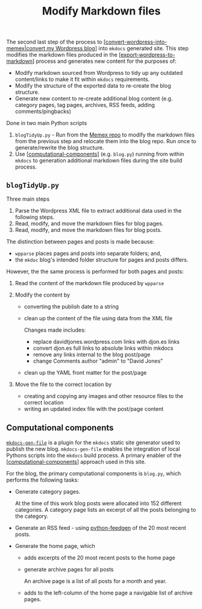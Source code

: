 ﻿---
backlinks:
- title: Export Wordpress to Markdown
  url: /colophon/export-wordpress-to-markdown.html
- title: Convert Wordpress into Memex
  url: /colophon/convert-wordpress-into-memex.html
- title: A new day
  url: /share/blog/2025/a-new-day.html
tags:
- colophon
title: Modify Markdown files
type: note
---
The second last step of the process to [[convert-wordpress-into-memex|convert my Wordpress blog]] into `mkdocs` generated site. This step modifies the markdown files produced in the  [[export-wordpress-to-markdown]] process and generates new content for the purposes of:

- Modify markdown sourced from Wordpress to tidy up any outdated content/links to make it fit within `mkdocs` requirements.
- Modify the structure of the exported data to re-create the blog structure.
- Generate new content to re-create additional blog content (e.g. category pages, tag pages, archives, RSS feeds, adding comments/pingbacks)

Done in two main Python scripts

1. `blogTidyUp.py` - Run from the [Memex repo](https://djon.es/memex) to modify the markdown files from the previous step and relocate them into the blog repo. Run once to generate/rewrite the blog structure.
2. Use [[computational-components]] (e.g. `blog.py`) running from within `mkdocs` to generation additional markdown files during the site build process.

## `blogTidyUp.py`

Three main steps

1. Parse the Wordpress XML file to extract additional data used in the following steps.
2. Read, modify, and move the markdown files for blog pages.
3. Read, modify, and move the markdown files for blog posts.

The distinction between pages and posts is made because:

- `wpparse` places pages and posts into separate folders; and,
- the `mkdoc` blog's intended folder structure for pages and posts differs.

However, the the same process is performed for both pages and posts:

1. Read the content of the markdown file produced by `wpparse`
2. Modify the content by

    - converting the publish date to a string
    - clean up the content of the file using data from the XML file

        Changes made includes:

        - replace davidtjones.wordpress.com links with djon.es links
        - convert djon.es full links to absolute links within mkdocs
        - remove any links internal to the blog post/page
        - change Comments author "admin" to "David Jones"
    - clean up the YAML front matter for the post/page
3. Move the file to the correct location by

    - creating and copying any images and other resource files to the correct location
    - writing an updated index file with the post/page content

## Computational components

[`mkdocs-gen-file`](https://oprypin.github.io/mkdocs-gen-files/index.html) is a plugin for the `mkdocs` static site generator used to publish the new blog. `mkdocs-gen-file` enables the integration of local Pythons scripts into the `mkdocs` build process. A primary enabler of the [[computational-components]] approach used in this site.

For the blog, the primary computational components is `blog.py`, which performs the following tasks:

- Generate category pages.

    At the time of this work blog posts were allocated into 152 different categories. A category page lists an excerpt of all the posts belonging to the category.
- Generate an RSS feed - using [python-feedgen](https://feedgen.kiesow.be) of the 20 most recent posts.
- Generate the home page, which

    - adds excerpts of the 20 most recent posts to the home page
    - generate archive pages for all posts

        An archive page is a list of all posts for a month and year.
    - adds to the left-column of the home page a navigable list of archive pages.


[//begin]: # "Autogenerated link references for markdown compatibility"
[convert-wordpress-into-memex|convert my Wordpress blog]: convert-wordpress-into-memex "Convert Wordpress into Memex"
[export-wordpress-to-markdown]: export-wordpress-to-markdown "Export Wordpress to Markdown"
[computational-components]: computational-components "Computational components"
[//end]: # "Autogenerated link references"
